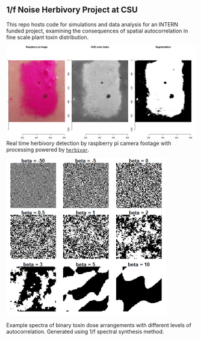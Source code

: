 ## 1/f Noise Herbivory Project at CSU

This repo hosts code for simulations and data analysis for an INTERN funded project, examining the consequences of spatial autocorrelation in fine scale plant toxin distribution. 




![Real time herbivory detection](rt_segmentation_demo.jpg)
Real time herbivory detection by raspberry pi camera footage with processing powered by [`herbivar`](https://github.com/vsbpan/herbivar). 


![Synthetic spectra](snythetic_spectra_1f.jpg)

Example spectra of binary toxin dose arrangements with different levels of autocorrelation. Generated using 1/f spectral synthesis method.



